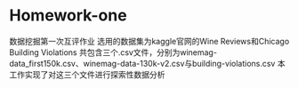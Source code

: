 # Homework-one
数据挖掘第一次互评作业
选用的数据集为kaggle官网的Wine Reviews和Chicago Building Violations
共包含三个.csv文件，分别为winemag-data_first150k.csv、winemag-data-130k-v2.csv与building-violations.csv
本工作实现了对这三个文件进行探索性数据分析
